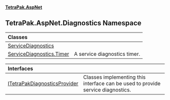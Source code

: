 #### [TetraPak.AspNet](index.md 'index')
## TetraPak.AspNet.Diagnostics Namespace

| Classes | |
| :--- | :--- |
| [ServiceDiagnostics](TetraPak_AspNet_Diagnostics_ServiceDiagnostics.md 'TetraPak.AspNet.Diagnostics.ServiceDiagnostics') |  |
| [ServiceDiagnostics.Timer](TetraPak_AspNet_Diagnostics_ServiceDiagnostics_Timer.md 'TetraPak.AspNet.Diagnostics.ServiceDiagnostics.Timer') | A service diagnostics timer.<br/> |

| Interfaces | |
| :--- | :--- |
| [ITetraPakDiagnosticsProvider](TetraPak_AspNet_Diagnostics_ITetraPakDiagnosticsProvider.md 'TetraPak.AspNet.Diagnostics.ITetraPakDiagnosticsProvider') | Classes implementing this interface can be used to provide service diagnostics.<br/> |
